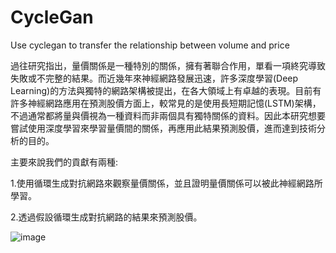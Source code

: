 # CycleGan
Use cyclegan to transfer the relationship between volume and price

過往研究指出，量價關係是一種特別的關係，擁有著聯合作用，單看一項終究導致失敗或不完整的結果。而近幾年來神經網路發展迅速，許多深度學習(Deep Learning)的方法與獨特的網路架構被提出，在各大領域上有卓越的表現。目前有許多神經網路應用在預測股價方面上，較常見的是使用長短期記憶(LSTM)架構，不過通常都將量與價視為一種資料而非兩個具有獨特關係的資料。因此本研究想要嘗試使用深度學習來學習量價間的關係，再應用此結果預測股價，進而達到技術分析的目的。 

主要來說我們的貢獻有兩種: 

1.使用循環生成對抗網路來觀察量價關係，並且證明量價關係可以被此神經網路所學習。 

2.透過假設循環生成對抗網路的結果來預測股價。

![image](https://user-images.githubusercontent.com/63281304/112474419-8fb6a300-8daa-11eb-8925-c1c11e6f1c32.png)
